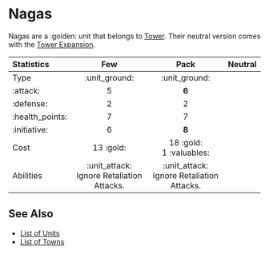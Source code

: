 # Nagas

Nagas are a :golden: unit that belongs to [Tower](../towns/tower.md).
Their neutral version comes with the [Tower Expansion](../content.md).


| Statistics | Few | Pack | Neutral |
| :--- | :---: | :---: | :---: |
| Type | :unit_ground: | :unit_ground: |
| :attack: | 5 | **6** |
| :defense: | 2 | 2 |
| :health_points: | 7 | 7 |
| :initiative: | 6 | **8** |
| Cost | 13 :gold: | 18 :gold:<br>1 :valuables: |
| Abilities | :unit_attack: Ignore Retaliation Attacks. | :unit_attack: Ignore Retaliation Attacks. |


## See Also

- [List of Units](../units.md)
- [List of Towns](../towns.md)
